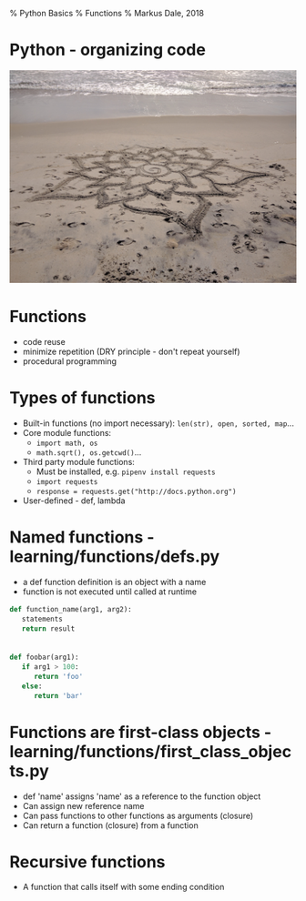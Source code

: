 % Python Basics
% Functions
% Markus Dale, 2018

# Python - organizing code
![](graphics/sand_flower.jpg)

# Functions
* code reuse
* minimize repetition (DRY principle - don't repeat yourself)
* procedural programming

# Types of functions
* Built-in functions (no import necessary): `len(str), open, sorted, map`...
* Core module functions: 
     * `import math, os`
     * `math.sqrt(), os.getcwd()`...
* Third party module functions:
     * Must be installed, e.g. `pipenv install requests`
     * `import requests`
     * `response = requests.get("http://docs.python.org")`
* User-defined - def, lambda

# Named functions - learning/functions/defs.py
* a def function definition is an object with a name
* function is not executed until called at runtime

```python
def function_name(arg1, arg2):
   statements
   return result
   

def foobar(arg1):
   if arg1 > 100:
      return 'foo'
   else:
      return 'bar'
```

# Functions are first-class objects - learning/functions/first_class_objects.py
* def 'name' assigns 'name' as a reference to the function object
* Can assign new reference name
* Can pass functions to other functions as arguments (closure)
* Can return a function (closure) from a function


# Recursive functions
* A function that calls itself with some ending condition
     